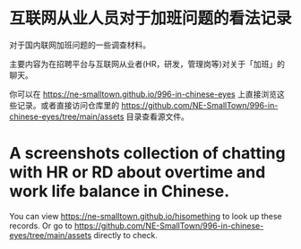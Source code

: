 # 互联网从业人员对于加班问题的看法记录

对于国内联网加班问题的一些调查材料。

主要内容为在招聘平台与互联网从业者(HR，研发，管理岗等)对关于「加班」的聊天。

你可以在 https://ne-smalltown.github.io/996-in-chinese-eyes 上直接浏览这些记录。或者直接访问仓库里的 https://github.com/NE-SmallTown/996-in-chinese-eyes/tree/main/assets 目录查看源文件。

# A screenshots collection of chatting with HR or RD about overtime and work life balance in Chinese.

You can view https://ne-smalltown.github.io/hisomething to look up these records. Or go to https://github.com/NE-SmallTown/996-in-chinese-eyes/tree/main/assets directly to check.
